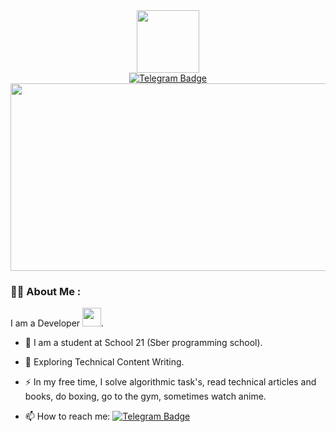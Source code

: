 <div id="header" align="center">
  <img src="https://media.giphy.com/media/2IudUHdI075HL02Pkk/giphy.gif" width="100"/>
</div>

<div id="badges" align = "center">
  <a href="https://t.me/swishkaska">
    <img src="https://img.shields.io/badge/Telegram-blue?style=for-the-badge&logo=telegram&logoColor=white" alt="Telegram Badge"/>
  </a>
</div>

<div align="center">
  <img src="https://media.giphy.com/media/ko7twHhomhk8E/giphy.gif" width="600" height="300"/>
</div>

### :man_technologist: About Me :
I am a Developer <img src="https://media.giphy.com/media/WUlplcMpOCEmTGBtBW/giphy.gif" width="30">.

- :telescope: I am a student at School 21 (Sber programming school).

- :seedling: Exploring Technical Content Writing.

- :zap: In my free time, I solve algorithmic task's, read technical articles and books, do boxing, go to the gym, sometimes watch anime.

- :mailbox: How to reach me: [![Telegram Badge](https://img.shields.io/badge/-swishkaska-blue?style=flat&logo=Telegram&logoColor=white)](https://t.me/swishkaska)

